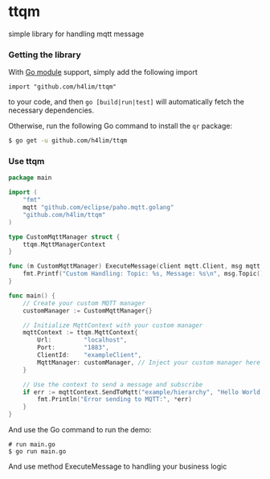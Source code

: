 # ttqm

simple library for handling mqtt message

### Getting the library

With [Go module](https://github.com/golang/go/wiki/Modules) support, simply add the following import

```
import "github.com/h4lim/ttqm"
```

to your code, and then `go [build|run|test]` will automatically fetch the necessary dependencies.

Otherwise, run the following Go command to install the `qr` package:

```sh
$ go get -u github.com/h4lim/ttqm
```

### Use ttqm

```go
package main

import (
	"fmt"
	mqtt "github.com/eclipse/paho.mqtt.golang"
	"github.com/h4lim/ttqm"
)

type CustomMqttManager struct {
	ttqm.MqttManagerContext
}

func (m CustomMqttManager) ExecuteMessage(client mqtt.Client, msg mqtt.Message) {
	fmt.Printf("Custom Handling: Topic: %s, Message: %s\n", msg.Topic(), msg.Payload())
}

func main() {
	// Create your custom MQTT manager
	customManager := CustomMqttManager{}

	// Initialize MqttContext with your custom manager
	mqttContext := ttqm.MqttContext{
		Url:         "localhost",
		Port:        "1883",
		ClientId:    "exampleClient",
		MqttManager: customManager, // Inject your custom manager here
	}

	// Use the context to send a message and subscribe
	if err := mqttContext.SendToMqtt("example/hierarchy", "Hello World!"); err != nil {
		fmt.Println("Error sending to MQTT:", *err)
	}
}
```

And use the Go command to run the demo:

```
# run main.go
$ go run main.go
```

And use method ExecuteMessage to handling your business logic